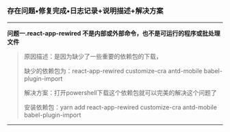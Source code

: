 ###                     存在问题•修复完成•日志记录+说明描述+解决方案

-----------------------------------------------------------------------------------------------------------------------------------------------------------

**问题一.react-app-rewired 不是内部或外部命令，也不是可运行的程序或批处理文件**

>原因描述：是因为缺少了一些重要的依赖包的下载，	
>
>缺少的依赖包为：react-app-rewired customize-cra antd-mobile babel-plugin-import
>
>解决方案：打开powershell下载这个依赖包就可以完美的解决这个问题了
>
>安装依赖包：yarn add react-app-rewired customize-cra antd-mobile babel-plugin-import

-----------------------------------------------------------------------------------------------------------------------------------------------------------